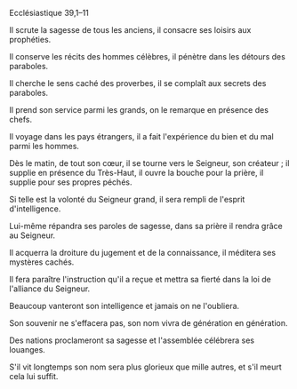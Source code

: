 Ecclésiastique 39,1–11

Il scrute la sagesse de tous les anciens,
il consacre ses loisirs aux prophéties.

Il conserve les récits des hommes célèbres,
il pénètre dans les détours des paraboles.

Il cherche le sens caché des proverbes,
il se complaît aux secrets des paraboles.

Il prend son service parmi les grands,
on le remarque en présence des chefs.

Il voyage dans les pays étrangers,
il a fait l'expérience du bien et du mal parmi les hommes.

Dès le matin, de tout son cœur,
il se tourne vers le Seigneur, son créateur ;
il supplie en présence du Très-Haut,
il ouvre la bouche pour la prière,
il supplie pour ses propres péchés.

Si telle est la volonté du Seigneur grand,
il sera rempli de l'esprit d'intelligence.

Lui-même répandra ses paroles de sagesse,
dans sa prière il rendra grâce au Seigneur.

Il acquerra la droiture du jugement et de la connaissance,
il méditera ses mystères cachés.

Il fera paraître l'instruction qu'il a reçue
et mettra sa fierté dans la loi de l'alliance du Seigneur.

Beaucoup vanteront son intelligence
et jamais on ne l'oubliera.

Son souvenir ne s'effacera pas,
son nom vivra de génération en génération.

Des nations proclameront sa sagesse
et l'assemblée célébrera ses louanges.

S'il vit longtemps son nom sera plus glorieux que mille autres,
et s'il meurt cela lui suffit.
